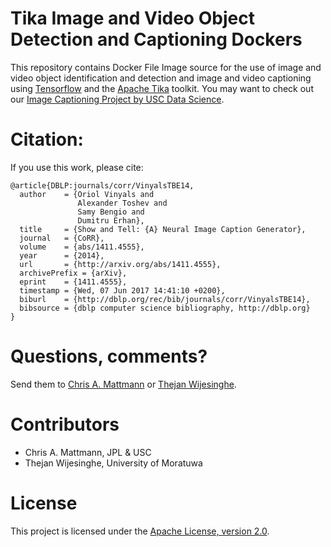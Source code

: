 # Tika Image and Video Object Detection and Captioning Dockers

This repository contains Docker File Image source for the use of image and video object identification and detection and image and video captioning using [Tensorflow](http://tensorflow.org/) and the [Apache Tika](http://tika.apache.org/) toolkit. You may want to check out our [Image Captioning Project by USC Data Science](http://github.com/USCDataScience/img2text.git).

# Citation:

If you use this work, please cite:

```
@article{DBLP:journals/corr/VinyalsTBE14,
  author    = {Oriol Vinyals and
               Alexander Toshev and
               Samy Bengio and
               Dumitru Erhan},
  title     = {Show and Tell: {A} Neural Image Caption Generator},
  journal   = {CoRR},
  volume    = {abs/1411.4555},
  year      = {2014},
  url       = {http://arxiv.org/abs/1411.4555},
  archivePrefix = {arXiv},
  eprint    = {1411.4555},
  timestamp = {Wed, 07 Jun 2017 14:41:10 +0200},
  biburl    = {http://dblp.org/rec/bib/journals/corr/VinyalsTBE14},
  bibsource = {dblp computer science bibliography, http://dblp.org}
}
```

Questions, comments?
===================
Send them to [Chris A. Mattmann](mailto:chris.a.mattmann@jpl.nasa.gov) or [Thejan Wijesinghe](mailto:thejan.k.wijesinghe@gmail.com).

Contributors
============
* Chris A. Mattmann, JPL & USC
* Thejan Wijesinghe, University of Moratuwa

License
===
This project is licensed under the [Apache License, version 2.0](http://www.apache.org/licenses/LICENSE-2.0).

